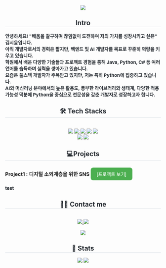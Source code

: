 <div align= "center">
    <img src="https://capsule-render.vercel.app/api?type=waving&color=8bb4c6&height=200&text=SIYUN's_Portfolio📃&animation=&fontColor=ffffff&fontSize=50" />
    </div>
    <div align= "center"> 
    <h2 style="border-bottom: 1px solid #d8dee4; color: #282d33;"> Intro </h2> 
    </div>    
    <div style="font-weight: 700; font-size: 15px; text-align: left; color: #282d33;"> 안녕하세요! "배움을 갈구하며 끊임없이 도전하여 저의 가치를 성장시키고 싶은" 김시윤입니다. <br> 
       아직 개발자로서의 경력은 짧지만, 백엔드 및 AI 개발자를 목표로 꾸준히 역량을 키우고 있습니다. <br>
        학원에서 배운 다양한 기술들과 프로젝트 경험을 통해 Java, Python, C# 등 여러 언어를 습득하며 실력을 쌓아가고 있습니다. <br>
        요즘은 풀스택 개발자가 주목받고 있지만, 저는 특히 Python에 집중하고 있습니다.<br>
        AI와 머신러닝 분야에서의 높은 활용도, 풍부한 라이브러리와 생태계, 다양한 적용 가능성 덕분에 Python을 중심으로 전문성을 갖춘 개발자로 성장하고자 합니다.
    </div>
    <div align= "center">
    <h2 style="border-bottom: 1px solid #d8dee4; color: #282d33;"> 🛠️ Tech Stacks </h2> <br> 
    <div style="margin: 0 auto; text-align: center;" align= "center"> <img src="https://img.shields.io/badge/Java-007396?style=flat&logo=Java&logoColor=white">
          <img src="https://img.shields.io/badge/Javascript-F7DF1E?style=flat&logo=Javascript&logoColor=white">
          <img src="https://img.shields.io/badge/Oracle-F80000?style=flat&logo=Oracle&logoColor=white">
          <img src="https://img.shields.io/badge/Notion-000000?style=flat&logo=Notion&logoColor=white">
          <img src="https://img.shields.io/badge/Python-3776AB?style=flat&logo=Python&logoColor=white">
          <br/><img src="https://img.shields.io/badge/C-A8B9CC?style=flat&logo=C&logoColor=white">
          <img src="https://img.shields.io/badge/Github-181717?style=flat&logo=Github&logoColor=white">
          </div>
    </div>
    <div align= "center">
    <h2 style="border-bottom: 1px solid #d8dee4; color: #282d33;"> 💻Projects</h2>
    </div>
    <div align= "left"> <h3>Project1 : 디지털 소외계층을 위한 SNS <a href="https://github.com/2024-SMHRD-IS-CLOUD-4/GitTestHello1021" target="_blank" style="text-decoration: none;">
  <button style="font-size: 15px; padding: 10px 20px; border-radius: 8px; border: none; background-color: #4CAF50; color: white; cursor: pointer;">
    [프로젝트 보기]
  </button></h3></div>
          <div style="font-weight: 700; font-size: 15px; text-align: left; color: #282d33;"> test
    </div>  
    <div align= "center">
    <h2 style="border-bottom: 1px solid #d8dee4; color: #282d33;"> 🧑‍💻 Contact me </h2> <br> 
    <div align= "center"> <a href=mailto:rlatldbs0425@gmail.com> <img src="https://img.shields.io/badge/Gmail-EA4335?style=flat&logo=Gmail&logoColor=white&link=mailto:rlatldbs0425@gmail.com"> </a>
         <a href=https://www.notion.so/SIYUN-s-Page-1129e8b2bade808ab4a9e81b997792dc?pvs=4> <img src="https://img.shields.io/badge/Notion-000000?style=flat&logo=Notion&logoColor=white&link=https://www.notion.so/SIYUN-s-Page-1129e8b2bade808ab4a9e81b997792dc?pvs=4"> </a>
          </div>  <br> 
    <div align= "center"> <a href="https://hits.seeyoufarm.com"> <img src="https://hits.seeyoufarm.com/api/count/incr/badge.svg?url=https%3A%2F%2Fgithub.com%2FYunE99%2F&count_bg=%23000000&title_bg=%23000000&icon=github.svg&icon_color=%23FFFFFF&title=GitHub&edge_flat=false"/></a>
       </div> 
    </div>
    <div align= "center"> 
    <h2 style="border-bottom: 1px solid #d8dee4; color: #282d33;"> 🏅 Stats </h2> <div align= "center"> <img src="https://github-readme-stats.vercel.app/api?username=YunE99&bg_color=180,ffffff,00000000&title_color=000000&text_color=000000"
         /> <img src="https://github-readme-stats.vercel.app/api/top-langs/?username=YunE99&layout=compact&bg_color=180,ffffff,00000000&title_color=000000&text_color=000000"
           /> </div> 
    </div>
    
